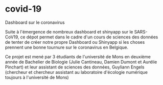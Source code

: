 # covid-19
Dashboard sur le coronavirus 

Suite à l'émergence de nombreux dashboard et shinyapp sur le SARS-CoV19, ce dépot permet dans le cadre d'un cours de sciences des données de tenter de créer notre propre Dashboard ou Shinyapp si les choses prennent une bonne tournure sur le coronavirus en Belgique.

Ce projet est mené par 3 étudiants de l'université de Mons en deuxième année de Bachelier de Biologie (Julie Cantineau, Damien Dumont et Aurélie Pinchart) et leur assistant de sciences des données, Guyliann Engels (chercheur et chercheur assistant au laboratoire d'écologie numérique toujours à l'université de Mons)
